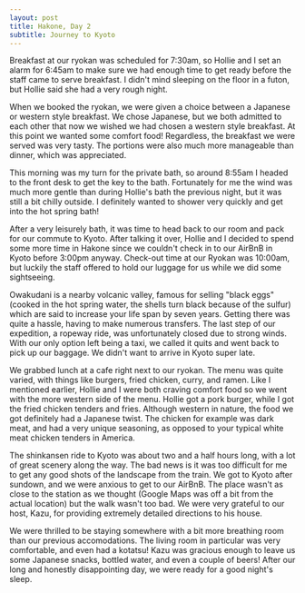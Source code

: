 ```yaml
---
layout: post
title: Hakone, Day 2
subtitle: Journey to Kyoto
---
```


Breakfast at our ryokan was scheduled for 7:30am, so Hollie and I set an alarm for 6:45am to make sure we had enough time to get ready before the staff came to serve breakfast. I didn't mind sleeping on the floor in a futon, but Hollie said she had a very rough night.

When we booked the ryokan, we were given a choice between a Japanese or western style breakfast. We chose Japanese, but we both admitted to each other that now we wished we had chosen a western style breakfast. At this point we wanted some comfort food! Regardless, the breakfast we were served was very tasty. The portions were also much more manageable than dinner, which was appreciated.

This morning was my turn for the private bath, so around 8:55am I headed to the front desk to get the key to the bath. Fortunately for me the wind was much more gentle than during Hollie's bath the previous night, but it was still a bit chilly outside. I definitely wanted to shower very quickly and get into the hot spring bath!

After a very leisurely bath, it was time to head back to our room and pack for our commute to Kyoto. After talking it over, Hollie and I decided to spend some more time in Hakone since we couldn't check in to our AirBnB in Kyoto before 3:00pm anyway. Check-out time at our Ryokan was 10:00am, but luckily the staff offered to hold our luggage for us while we did some sightseeing.

Owakudani is a nearby volcanic valley, famous for selling "black eggs" (cooked in the hot spring water, the shells turn black because of the sulfur) which are said to increase your life span by seven years. Getting there was quite a hassle, having to make numerous transfers. The last step of our expedition, a ropeway ride, was unfortunately closed due to strong winds. With our only option left being a taxi, we called it quits and went back to pick up our baggage. We didn't want to arrive in Kyoto super late.

We grabbed lunch at a cafe right next to our ryokan. The menu was quite varied, with things like burgers, fried chicken, curry, and ramen. Like I mentioned earlier, Hollie and I were both craving comfort food so we went with the more western side of the menu. Hollie got a pork burger, while I got the fried chicken tenders and fries. Although western in nature, the food we got definitely had a Japanese twist. The chicken for example was dark meat, and had a very unique seasoning, as opposed to your typical white meat chicken tenders in America.

The shinkansen ride to Kyoto was about two and a half hours long, with a lot of great scenery along the way. The bad news is it was too difficult for me to get any good shots of the landscape from the train. We got to Kyoto after sundown, and we were anxious to get to our AirBnB. The place wasn't as close to the station as we thought (Google Maps was off a bit from the actual location) but the walk wasn't too bad. We were very grateful to our host, Kazu, for providing extremely detailed directions to his house. 

We were thrilled to be staying somewhere with a bit more breathing room than our previous accomodations. The living room in particular was very comfortable, and even had a kotatsu! Kazu was gracious enough to leave us some Japanese snacks, bottled water, and even a couple of beers! After our long and honestly disappointing day, we were ready for a good night's sleep.


